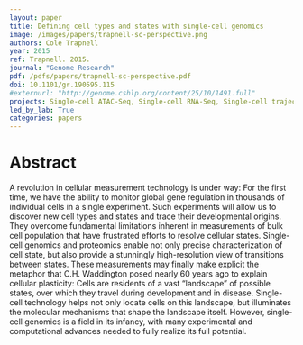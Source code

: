 ```yaml
---
layout: paper
title: Defining cell types and states with single-cell genomics
image: /images/papers/trapnell-sc-perspective.png
authors: Cole Trapnell
year: 2015
ref: Trapnell. 2015.
journal: "Genome Research"
pdf: /pdfs/papers/trapnell-sc-perspective.pdf
doi: 10.1101/gr.190595.115
#externurl: "http://genome.cshlp.org/content/25/10/1491.full"
projects: Single-cell ATAC-Seq, Single-cell RNA-Seq, Single-cell trajectory analysis
led_by_lab: True
categories: papers
---
```


# Abstract

A revolution in cellular measurement technology is under way: For the first time, we have the ability to monitor global gene regulation in thousands of individual cells in a single experiment. Such experiments will allow us to discover new cell types and states and trace their developmental origins. They overcome fundamental limitations inherent in measurements of bulk cell population that have frustrated efforts to resolve cellular states. Single-cell genomics and proteomics enable not only precise characterization of cell state, but also provide a stunningly high-resolution view of transitions between states. These measurements may finally make explicit the metaphor that C.H. Waddington posed nearly 60 years ago to explain cellular plasticity: Cells are residents of a vast “landscape” of possible states, over which they travel during development and in disease. Single-cell technology helps not only locate cells on this landscape, but illuminates the molecular mechanisms that shape the landscape itself. However, single-cell genomics is a field in its infancy, with many experimental and computational advances needed to fully realize its full potential.
